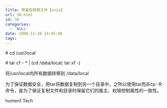 ```yaml
---
title: 带属性转移文件【unix】
url: 38.html
id: 38
categories:
  - 'NULL'
date: 2008-11-20 14:45:00
tags:
---
```


\# cd /usr/local

\# tar cf - * | (cd /data/local; tar xf -)

将/usr/local内所有数据转移到 /data/local

为了保证数据安全，用tar将数据复制到另一个目录中，之所以使用tar而非cp -R命令，是为了保证复制文件和目录时保留它们的属主、权限控制属性的一致性。

humen1 Tech